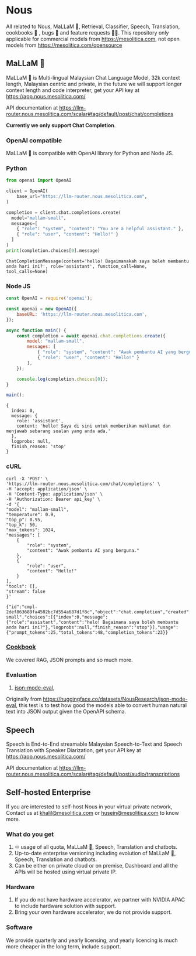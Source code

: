# Nous

All related to Nous, MaLLaM 🌙, Retrieval, Classifier, Speech, Translation, cookbooks 📖 , bugs 🐛 and feature requests 🙇🏽. This repository only applicable for commercial models from https://mesolitica.com, not open models from https://mesolitica.com/opensource

## MaLLaM 🌙

MaLLaM 🌙 is Multi-lingual Malaysian Chat Language Model, 32k context length, Malaysian centric and private, in the future we will support longer context length and code interpreter, get your API key at https://app.nous.mesolitica.com/

API documentation at https://llm-router.nous.mesolitica.com/scalar#tag/default/post/chat/completions

**Currently we only support Chat Completion**.

### OpenAI compatible

MaLLaM 🌙 is compatible with OpenAI library for Python and Node JS.

### Python

```python
from openai import OpenAI

client = OpenAI(
    base_url="https://llm-router.nous.mesolitica.com",
)

completion = client.chat.completions.create(
  model="mallam-small",
  messages=[
    { "role": "system", "content": "You are a helpful assistant." },
    { "role": "user", "content": "Hello!" }
  ]
)
print(completion.choices[0].message)
```

```
ChatCompletionMessage(content='hello! Bagaimanakah saya boleh membantu anda hari ini?', role='assistant', function_call=None, tool_calls=None)
```

### Node JS

```js
const OpenAI = require('openai');

const openai = new OpenAI({
    baseURL: 'https://llm-router.nous.mesolitica.com',
});

async function main() {
    const completion = await openai.chat.completions.create({
        model: "mallam-small",
        messages: [
            { "role": "system", "content": "Awak pembantu AI yang berguna." },
            { "role": "user", "content": "Hello!" }
        ],
    });

    console.log(completion.choices[0]);
}

main();
```

```
{
  index: 0,
  message: {
    role: 'assistant',
    content: 'hello! Saya di sini untuk memberikan maklumat dan menjawab sebarang soalan yang anda ada.'
  },
  logprobs: null,
  finish_reason: 'stop'
}
```

### cURL

```curl
curl -X 'POST' \
'https://llm-router.nous.mesolitica.com/chat/completions' \
-H 'accept: application/json' \
-H 'Content-Type: application/json' \
-H 'Authorization: Bearer api_key' \
-d '{
"model": "mallam-small",
"temperature": 0.9,
"top_p": 0.95,
"top_k": 50,
"max_tokens": 1024,
"messages": [
    {
        "role": "system",
        "content": "Awak pembantu AI yang berguna."
    },
    {
        "role": "user",
        "content": "Hello!"
    }
],
"tools": [],
"stream": false
}'
```

```
{"id":"cmpl-2def863689fa4502bc7d554a687d1f8c","object":"chat.completion","created":1570278,"model":"mallam-small","choices":[{"index":0,"message":{"role":"assistant","content":"helo! Bagaimana saya boleh membantu anda hari ini?"},"logprobs":null,"finish_reason":"stop"}],"usage":{"prompt_tokens":25,"total_tokens":48,"completion_tokens":23}}
```

### [Cookbook](cookbook)

We covered RAG, JSON prompts and so much more.

### Evaluation

1. [json-mode-eval](evaluation/json-mode-eval),

Originally from https://huggingface.co/datasets/NousResearch/json-mode-eval, this test is to test how good the models able to convert human natural text into JSON output given the OpenAPI schema.

## Speech

Speech is End-to-End streamable Malaysian Speech-to-Text and Speech Translation with Speaker Diarization, get your API key at https://app.nous.mesolitica.com/

API documentation at https://llm-router.nous.mesolitica.com/scalar#tag/default/post/audio/transcriptions

## Self-hosted Enterprise

If you are interested to self-host Nous in your virtual private network, Contact us at khalil@mesolitica.com or husein@mesolitica.com to know more.

### What do you get

1. ♾️ usage of all quota, MaLLaM 🌙, Speech, Translation and chatbots.
2. Up-to-date enterprise versioning including evolution of MaLLaM 🌙, Speech, Translation and chatbots.
3. Can be either on private cloud or on premise, Dashboard and all the APIs will be hosted using virtual private IP.

### Hardware

1. If you do not have hardware accelerator, we partner with NVIDIA APAC to include hardware solution with support.
2. Bring your own hardware accelerator, we do not provide support.

### Software

We provide quarterly and yearly licensing, and yearly licencing is much more cheaper in the long term, include support.
